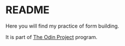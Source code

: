 # README

Here you will find my practice of form building.

It is part of [The Odin Project](http://www.theodinproject.com) program. 